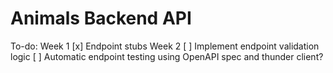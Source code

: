 # Animals Backend API

To-do:
Week 1
[x] Endpoint stubs
Week 2
[ ] Implement endpoint validation logic
[ ] Automatic endpoint testing using OpenAPI spec and thunder client?
